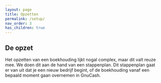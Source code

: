 ```yaml
---
layout: page
title: Opzetten
permalink: /setup/
nav_order: 3
has_children: true
---
```


## De opzet

Het opzetten van een boekhouding lijkt nogal complex, maar dit valt reuze mee.
We doen dit aan de hand van een stappenplan. Dit stappenplan gaat er van uit
dat je een nieuw bedrijf begint, of de boekhouding vanaf een bepaald moment
gaan overnemen in GnuCash.